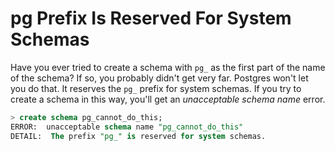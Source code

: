 # pg Prefix Is Reserved For System Schemas

Have you ever tried to create a schema with `pg_` as the first part of the name of the schema? If so, you probably didn't get very far. Postgres won't let you do that. It reserves the `pg_` prefix for system schemas. If you try to create a schema in this way, you'll get an _unacceptable schema name_ error.

```sql
> create schema pg_cannot_do_this;
ERROR:  unacceptable schema name "pg_cannot_do_this"
DETAIL:  The prefix "pg_" is reserved for system schemas.
```
